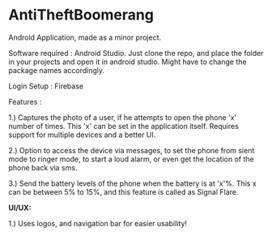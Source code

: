 # AntiTheftBoomerang

Android Application, made as a minor project.

Software required : Android Studio.
Just clone the repo, and place the folder in your projects and open it in android studio. Might have to change the package names accordingly.


Login Setup : Firebase

Features : 

1.) Captures the photo of a user, if he attempts to open the phone  'x' number of times. This 'x' can be set in the application itself. Requires support for multiple devices and a better UI.

2.) Option to access the device via messages, to set the phone from sient mode to ringer mode, to start a loud alarm, or even get the location of the phone back via sms.

3.) Send the battery levels of the phone when the battery is at 'x'%. This x can be between 5% to 15%, and this feature is called as Signal Flare. 


<b>UI/UX:</b>

1.) Uses logos, and navigation bar for easier usability!
